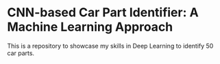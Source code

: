 # CNN-based Car Part Identifier: A Machine Learning Approach
This is a repository to showcase my skills in Deep Learning to identify 50 car parts.
